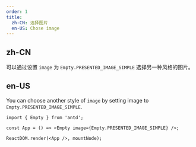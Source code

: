 ```yaml
---
order: 1
title:
  zh-CN: 选择图片
  en-US: Chose image
---
```


## zh-CN

可以通过设置 `image` 为 `Empty.PRESENTED_IMAGE_SIMPLE` 选择另一种风格的图片。

## en-US

You can choose another style of `image` by setting image to `Empty.PRESENTED_IMAGE_SIMPLE`.

```tsx
import { Empty } from 'antd';

const App = () => <Empty image={Empty.PRESENTED_IMAGE_SIMPLE} />;

ReactDOM.render(<App />, mountNode);
```
